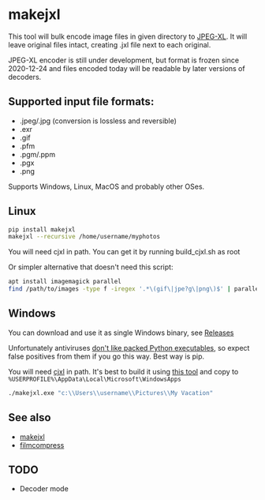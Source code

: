 # makejxl

This tool will bulk encode image files in given directory to [JPEG-XL](https://gitlab.com/wg1/jpeg-xl). It will leave original files intact, creating .jxl file next to each original.

JPEG-XL encoder is still under development, but format is frozen since 2020-12-24 and files encoded today will be readable by later versions of decoders.

## Supported input file formats:

 * .jpeg/.jpg (conversion is lossless and reversible)
 * .exr
 * .gif
 * .pfm
 * .pgm/.ppm
 * .pgx
 * .png

Supports Windows, Linux, MacOS and probably other OSes.

## Linux

```sh
pip install makejxl
makejxl --recursive /home/username/myphotos
```

You will need cjxl in path. You can get it by running build_cjxl.sh as root

Or simpler alternative that doesn't need this script:

```sh
apt install imagemagick parallel
find /path/to/images -type f -iregex '.*\(gif\|jpe?g\|png\)$' | parallel convert {} {.}.jxl
```

## Windows

You can download and use it as single Windows binary, see [Releases](https://github.com/varnav/makejxl/releases/)

Unfortunately antiviruses [don't like packed Python executables](https://github.com/pyinstaller/pyinstaller/issues?q=is%3Aissue+virus), so expect false positives from them if you go this way. Best way is pip.

You will need [cjxl](https://gitlab.com/wg1/jpeg-xl/-/blob/master/doc/developing_in_windows.md) in path. It's best to build it using [this tool](https://github.com/m-ab-s/media-autobuild_suite) and copy to `%USERPROFILE%\AppData\Local\Microsoft\WindowsApps`

```cmd
./makejxl.exe "c:\\Users\\username\\Pictures\\My Vacation"
```

## See also
* [makejxl](https://github.com/varnav/makejxl/)
* [filmcompress](https://github.com/varnav/filmcompress/)

## TODO

* Decoder mode
